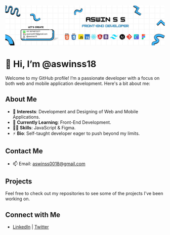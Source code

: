 ![Cover Image](https://github.com/aswinss18/aswinss18/raw/main/images/images/Aswin.jpg)

# 👋 Hi, I’m @aswinss18

Welcome to my GitHub profile! I’m a passionate developer with a focus on both web and mobile application development. Here's a bit about me:

## About Me

- 👀 **Interests**: Development and Designing of Web and Mobile Applications.
- 🌱 **Currently Learning**: Front-End Development.
- 🤹🏼 **Skills**: JavaScript & Figma.
- ⚡ **Bio**: Self-taught developer eager to push beyond my limits.

## Contact Me

- 📫 Email: [aswinss0018@gmail.com](mailto:aswinss0018@gmail.com)

## Projects

Feel free to check out my repositories to see some of the projects I've been working on. 

## Connect with Me

- [LinkedIn](your-linkedin-profile) | [Twitter](your-twitter-profile)

<!---
aswinss18/aswinss18 is a ✨ special ✨ repository because its `README.md` (this file) appears on your GitHub profile.
You can click the Preview link to take a look at your changes.
--->
